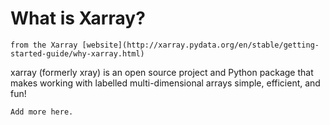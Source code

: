 # What is Xarray?
```{margin} Source
from the Xarray [website](http://xarray.pydata.org/en/stable/getting-started-guide/why-xarray.html)
```

xarray (formerly xray) is an open source project and Python package that makes working with labelled multi-dimensional arrays simple, efficient, and fun!

```{admonition} Xarray capabilities
Add more here.

```

